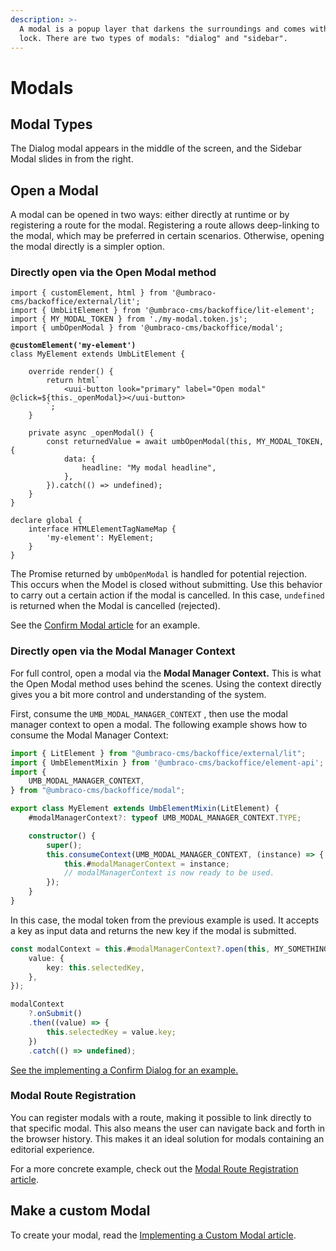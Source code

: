 ```yaml
---
description: >-
  A modal is a popup layer that darkens the surroundings and comes with a focus
  lock. There are two types of modals: "dialog" and "sidebar".
---
```


# Modals

## **Modal Types**

The Dialog modal appears in the middle of the screen, and the Sidebar Modal slides in from the right.

## Open a Modal

A modal can be opened in two ways: either directly at runtime or by registering a route for the modal. Registering a route allows deep-linking to the modal, which may be preferred in certain scenarios. Otherwise, opening the modal directly is a simpler option.

### Directly open via the Open Modal method

<pre class="language-ts" data-title="my-element.ts"><code class="lang-ts">import { customElement, html } from '@umbraco-cms/backoffice/external/lit';
import { UmbLitElement } from '@umbraco-cms/backoffice/lit-element'; 
import { MY_MODAL_TOKEN } from './my-modal.token.js';
import { umbOpenModal } from '@umbraco-cms/backoffice/modal';

<strong>@customElement('my-element')
</strong>class MyElement extends UmbLitElement {

    override render() {
        return html`
            &#x3C;uui-button look="primary" label="Open modal" @click=${this._openModal}>&#x3C;/uui-button>
        `;
    }

    private async _openModal() {
        const returnedValue = await umbOpenModal(this, MY_MODAL_TOKEN, {
            data: {
                headline: "My modal headline",
            },
        }).catch(() => undefined);
    }
}

declare global {
    interface HTMLElementTagNameMap {
        'my-element': MyElement;
    }
}
</code></pre>

The Promise returned by `umbOpenModal` is handled for potential rejection. This occurs when the Model is closed without submitting. Use this behavior to carry out a certain action if the modal is cancelled. In this case, `undefined` is returned when the Modal is cancelled (rejected).

See the [Confirm Modal article](confirm-dialog.md) for an example.

### Directly open via the Modal Manager Context

For full control, open a modal via the **Modal Manager Context.** This is what the Open Modal method uses behind the scenes. Using the context directly gives you a bit more control and understanding of the system.

First, consume the `UMB_MODAL_MANAGER_CONTEXT` , then use the modal manager context to open a modal. The following example shows how to consume the Modal Manager Context:

```ts
import { LitElement } from "@umbraco-cms/backoffice/external/lit";
import { UmbElementMixin } from '@umbraco-cms/backoffice/element-api';
import {
    UMB_MODAL_MANAGER_CONTEXT,
} from "@umbraco-cms/backoffice/modal";

export class MyElement extends UmbElementMixin(LitElement) {
    #modalManagerContext?: typeof UMB_MODAL_MANAGER_CONTEXT.TYPE;

    constructor() {
        super();
        this.consumeContext(UMB_MODAL_MANAGER_CONTEXT, (instance) => {
            this.#modalManagerContext = instance;
            // modalManagerContext is now ready to be used.
        });
    }
}
```

In this case, the modal token from the previous example is used. It accepts a key as input data and returns the new key if the modal is submitted.

```typescript
const modalContext = this.#modalManagerContext?.open(this, MY_SOMETHING_PICKER_MODAL, {
    value: {
        key: this.selectedKey,
    },
});

modalContext
    ?.onSubmit()
    .then((value) => {
        this.selectedKey = value.key;
    })
    .catch(() => undefined);
```

[See the implementing a Confirm Dialog for an example.](confirm-dialog.md)

### Modal Route Registration

You can register modals with a route, making it possible to link directly to that specific modal. This also means the user can navigate back and forth in the browser history. This makes it an ideal solution for modals containing an editorial experience.

For a more concrete example, check out the [Modal Route Registration article](route-registration.md).

## Make a custom Modal

To create your modal, read the [Implementing a Custom Modal article](custom-modals.md).
